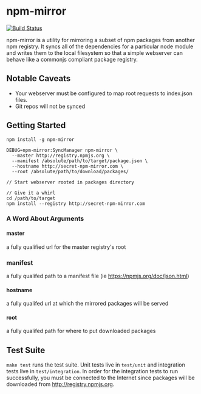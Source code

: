 npm-mirror
==========

[![Build Status](https://travis-ci.org/mozilla-b2g/npm-mirror.png?branch=master)](https://travis-ci.org/mozilla-b2g/npm-mirror)

npm-mirror is a utility for mirroring a subset of npm packages from another npm registry. It syncs all of the dependencies for a particular node module and writes them to the local filesystem so that a simple webserver can behave like a commonjs compliant package registry.

## Notable Caveats

+ Your webserver must be configured to map root requests to index.json files.
+ Git repos will not be synced

## Getting Started

```
npm install -g npm-mirror

DEBUG=npm-mirror:SyncManager npm-mirror \
  --master http://registry.npmjs.org \
  --manifest /absolute/path/to/target/package.json \
  --hostname http://secret-npm-mirror.com \
  --root /absolute/path/to/download/packages/

// Start webserver rooted in packages directory

// Give it a whirl
cd /path/to/target
npm install --registry http://secret-npm-mirror.com
```

### A Word About Arguments

#### master

a fully qualified url for the master registry's root

### manifest

a fully qualifed path to a manifest file (ie https://npmjs.org/doc/json.html)

#### hostname

a fully qualifed url at which the mirrored packages will be served

#### root

a fully qualifed path for where to put downloaded packages

## Test Suite

`make test` runs the test suite. Unit tests live in `test/unit` and integration tests live in `test/integration`. In order for the integration tests to run successfully, you must be connected to the Internet since packages will be downloaded from http://registry.npmjs.org.
